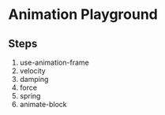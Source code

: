 # Animation Playground

## Steps

1. use-animation-frame
1. velocity
1. damping
1. force
1. spring
1. animate-block
